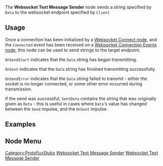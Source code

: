 <languages></languages> <translate>

The **Websocket Text Message Sender** node sends a string specified by
`Data` to the websocket endpoint specified by `Client`

## Usage

Once a connection has been initialized by a [Websocket Connect
node](Websocket_Connect_(Protoflux_node) "wikilink"), and the
`Connected` event has been received on a [Websocket Connection Events
node](Websocket_Connection_Events_(Protoflux_node) "wikilink"), this
node can be used to send strings to the target endpoint.

`OnSendStart` indicates that the `Data` string has began transmitting.

`OnSent` indicates that the `Data` string has finished transmitting
successfully.

`OnSendError` indicates that the `Data` string failed to transmit -
either the socket is no longer connected, or some other error occurred
during transmission.

If the send was successful, `SentData` contains the string that was
originally given as `Data` - this is useful in cases where `Data`'s
value has changed between the `Send` impulse, and the `OnSent` impulse.

## Examples

## Node Menu

</translate>

[Category:ProtofluxStubs](Category:ProtofluxStubs "wikilink") [Websocket
Text Message Sender](Category:Protoflux{{#translation:}} "wikilink")
[Websocket Text Message
Sender](Category:Protoflux:Network:Websocket{{#translation:}} "wikilink")